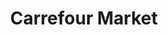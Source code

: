 ---
title: "Carrefour Market"
url: /madrid/carrefour-market-calle-de-sinesio-delgado/
shop: Supermarkt
---